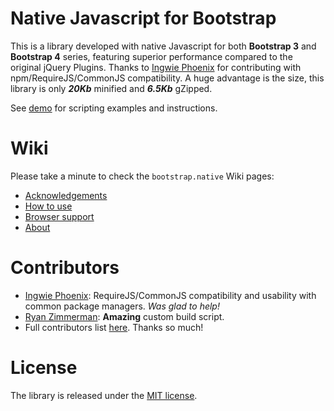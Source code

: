 # Native Javascript for Bootstrap
This is a library developed with native Javascript for both <strong>Bootstrap 3</strong> and <strong>Bootstrap 4</strong> series, featuring superior performance compared to the original jQuery Plugins. Thanks to [Ingwie Phoenix](https://github.com/IngwiePhoenix) for contributing with npm/RequireJS/CommonJS compatibility. A huge advantage is the size, this library is only ***20Kb*** minified and ***6.5Kb*** gZipped.

See <a href="http://thednp.github.io/bootstrap.native/">demo</a> for scripting examples and instructions.

# Wiki
Please take a minute to check the `bootstrap.native` Wiki pages:
* [Acknowledgements](/thednp/bootstrap.native/wiki/Acknowledgements)
* [How to use](/thednp/bootstrap.native/wiki/How-to-use)
* [Browser support](/thednp/bootstrap.native/wiki/Browser-support)
* [About](/thednp/bootstrap.native/wiki/About)

# Contributors
- [Ingwie Phoenix](https://github.com/IngwiePhoenix): RequireJS/CommonJS compatibility and usability with common package managers. _Was glad to help!_
- [Ryan Zimmerman](https://github.com/RyanZim): **Amazing** custom build script.
- Full contributors list [here](https://github.com/thednp/bootstrap.native/graphs/contributors). Thanks so much!

# License
The library is released under the [MIT license](https://github.com/thednp/bootstrap.native/blob/master/LICENSE).
